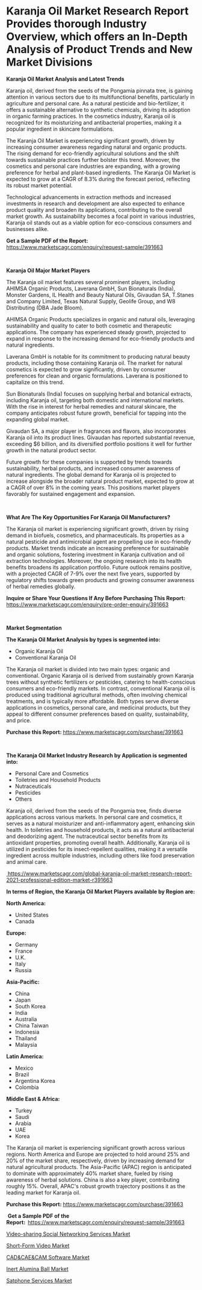 <p><h1>Karanja Oil Market Research Report Provides thorough Industry Overview, which offers an In-Depth Analysis of Product Trends and New Market Divisions</h1></p><p><strong>Karanja Oil Market Analysis and Latest Trends</strong></p>
<p><p>Karanja oil, derived from the seeds of the Pongamia pinnata tree, is gaining attention in various sectors due to its multifunctional benefits, particularly in agriculture and personal care. As a natural pesticide and bio-fertilizer, it offers a sustainable alternative to synthetic chemicals, driving its adoption in organic farming practices. In the cosmetics industry, Karanja oil is recognized for its moisturizing and antibacterial properties, making it a popular ingredient in skincare formulations.</p><p>The Karanja Oil Market is experiencing significant growth, driven by increasing consumer awareness regarding natural and organic products. The rising demand for eco-friendly agricultural solutions and the shift towards sustainable practices further bolster this trend. Moreover, the cosmetics and personal care industries are expanding, with a growing preference for herbal and plant-based ingredients. The Karanja Oil Market is expected to grow at a CAGR of 8.3% during the forecast period, reflecting its robust market potential. </p><p>Technological advancements in extraction methods and increased investments in research and development are also expected to enhance product quality and broaden its applications, contributing to the overall market growth. As sustainability becomes a focal point in various industries, Karanja oil stands out as a viable option for eco-conscious consumers and businesses alike.</p></p>
<p><strong>Get a Sample PDF of the Report:&nbsp;</strong> <a href="https://www.marketscagr.com/enquiry/request-sample/391663?utm_campaign=1615&utm_medium=2&utm_source=Github&utm_content=ia&utm_term=26102024&utm_id=karanja-oil">https://www.marketscagr.com/enquiry/request-sample/391663</a></p>
<p>&nbsp;</p>
<p><strong>Karanja Oil Major Market Players</strong></p>
<p><p>The Karanja oil market features several prominent players, including AHIMSA Organic Products, Laverana GmbH, Sun Bionaturals (India), Monster Gardens, IL Health and Beauty Natural Oils, Givaudan SA, T.Stanes and Company Limited, Texas Natural Supply, Geolife Group, and W8 Distributing (DBA Jade Bloom). </p><p>AHIMSA Organic Products specializes in organic and natural oils, leveraging sustainability and quality to cater to both cosmetic and therapeutic applications. The company has experienced steady growth, projected to expand in response to the increasing demand for eco-friendly products and natural ingredients.</p><p>Laverana GmbH is notable for its commitment to producing natural beauty products, including those containing Karanja oil. The market for natural cosmetics is expected to grow significantly, driven by consumer preferences for clean and organic formulations. Laverana is positioned to capitalize on this trend.</p><p>Sun Bionaturals (India) focuses on supplying herbal and botanical extracts, including Karanja oil, targeting both domestic and international markets. With the rise in interest for herbal remedies and natural skincare, the company anticipates robust future growth, beneficial for tapping into the expanding global market.</p><p>Givaudan SA, a major player in fragrances and flavors, also incorporates Karanja oil into its product lines. Givaudan has reported substantial revenue, exceeding $6 billion, and its diversified portfolio positions it well for further growth in the natural product sector.</p><p>Future growth for these companies is supported by trends towards sustainability, herbal products, and increased consumer awareness of natural ingredients. The global demand for Karanja oil is projected to increase alongside the broader natural product market, expected to grow at a CAGR of over 8% in the coming years. This positions market players favorably for sustained engagement and expansion.</p></p>
<p>&nbsp;</p>
<p><strong>What Are The Key Opportunities For Karanja Oil Manufacturers?</strong></p>
<p><p>The Karanja oil market is experiencing significant growth, driven by rising demand in biofuels, cosmetics, and pharmaceuticals. Its properties as a natural pesticide and antimicrobial agent are propelling use in eco-friendly products. Market trends indicate an increasing preference for sustainable and organic solutions, fostering investment in Karanja cultivation and oil extraction technologies. Moreover, the ongoing research into its health benefits broadens its application portfolio. Future outlook remains positive, with a projected CAGR of 7-9% over the next five years, supported by regulatory shifts towards green products and growing consumer awareness of herbal remedies globally.</p></p>
<p><strong>Inquire or Share Your Questions If Any Before Purchasing This Report:</strong> <a href="https://www.marketscagr.com/enquiry/pre-order-enquiry/391663?utm_campaign=1615&utm_medium=2&utm_source=Github&utm_content=ia&utm_term=26102024&utm_id=karanja-oil">https://www.marketscagr.com/enquiry/pre-order-enquiry/391663</a></p>
<p>&nbsp;</p>
<p><strong>Market Segmentation</strong></p>
<p><strong>The Karanja Oil Market Analysis by types is segmented into:</strong></p>
<p><ul><li>Organic Karanja Oil</li><li>Conventional Karanja Oil</li></ul></p>
<p><p>The Karanja oil market is divided into two main types: organic and conventional. Organic Karanja oil is derived from sustainably grown Karanja trees without synthetic fertilizers or pesticides, catering to health-conscious consumers and eco-friendly markets. In contrast, conventional Karanja oil is produced using traditional agricultural methods, often involving chemical treatments, and is typically more affordable. Both types serve diverse applications in cosmetics, personal care, and medicinal products, but they appeal to different consumer preferences based on quality, sustainability, and price.</p></p>
<p><strong>Purchase this Report:&nbsp;</strong><a href="https://www.marketscagr.com/purchase/391663?utm_campaign=1615&utm_medium=2&utm_source=Github&utm_content=ia&utm_term=26102024&utm_id=karanja-oil">https://www.marketscagr.com/purchase/391663</a></p>
<p>&nbsp;</p>
<p><strong>The Karanja Oil Market Industry Research by Application is segmented into:</strong></p>
<p><ul><li>Personal Care and Cosmetics</li><li>Toiletries and Household Products</li><li>Nutraceuticals</li><li>Pesticides</li><li>Others</li></ul></p>
<p><p>Karanja oil, derived from the seeds of the Pongamia tree, finds diverse applications across various markets. In personal care and cosmetics, it serves as a natural moisturizer and anti-inflammatory agent, enhancing skin health. In toiletries and household products, it acts as a natural antibacterial and deodorizing agent. The nutraceutical sector benefits from its antioxidant properties, promoting overall health. Additionally, Karanja oil is utilized in pesticides for its insect-repellent qualities, making it a versatile ingredient across multiple industries, including others like food preservation and animal care.</p></p>
<p><a href="https://www.marketscagr.com/global-karanja-oil-market-research-report-2021-professional-edition-market-r391663?utm_campaign=1615&utm_medium=2&utm_source=Github&utm_content=ia&utm_term=26102024&utm_id=karanja-oil">&nbsp;https://www.marketscagr.com/global-karanja-oil-market-research-report-2021-professional-edition-market-r391663</a></p>
<p><strong>In terms of Region, the Karanja Oil Market Players available by Region are:</strong></p>
<p>
    <p> <strong> North America: </strong>
        <ul>
            <li>United States</li>
            <li>Canada</li>
        </ul>
        </p> 
    <p> <strong> Europe: </strong>
        <ul>
            <li>Germany</li>
            <li>France</li>
            <li>U.K.</li>
            <li>Italy</li>
            <li>Russia</li>
        </ul>
        </p> 
    <p> <strong> Asia-Pacific: </strong>
        <ul>
            <li>China</li>
            <li>Japan</li>
            <li>South Korea</li>
            <li>India</li>
            <li>Australia</li>
            <li>China Taiwan</li>
            <li>Indonesia</li>
            <li>Thailand</li>
            <li>Malaysia</li>
        </ul>
        </p> 
    <p> <strong> Latin America: </strong>
        <ul>
            <li>Mexico</li>
            <li>Brazil</li>
            <li>Argentina Korea</li>
            <li>Colombia</li>
        </ul>
        </p> 
    <p> <strong> Middle East & Africa: </strong>
        <ul>
            <li>Turkey</li>
            <li>Saudi</li>
            <li>Arabia</li>
            <li>UAE</li>
            <li>Korea</li>
        </ul>
    </p>
    </p>
<p><p>The Karanja oil market is experiencing significant growth across various regions. North America and Europe are projected to hold around 25% and 20% of the market share, respectively, driven by increasing demand for natural agricultural products. The Asia-Pacific (APAC) region is anticipated to dominate with approximately 40% market share, fueled by rising awareness of herbal solutions. China is also a key player, contributing roughly 15%. Overall, APAC's robust growth trajectory positions it as the leading market for Karanja oil.</p></p>
<p><strong>Purchase this Report: </strong><a href="https://www.marketscagr.com/purchase/391663?utm_campaign=1615&utm_medium=2&utm_source=Github&utm_content=ia&utm_term=26102024&utm_id=karanja-oil">https://www.marketscagr.com/purchase/391663</a></p>
<p>&nbsp;<strong>Get a Sample PDF of the Report:&nbsp;&nbsp;</strong><a href="https://www.marketscagr.com/enquiry/request-sample/391663?utm_campaign=1615&utm_medium=2&utm_source=Github&utm_content=ia&utm_term=26102024&utm_id=karanja-oil">https://www.marketscagr.com/enquiry/request-sample/391663</a></p>
<p><strong></strong></p>
<p><p><a href="https://www.linkedin.com/pulse/strategic-roadmap-global-video-sharing-social-networking-apffe?utm_campaign=1615&utm_medium=2&utm_source=Github&utm_content=ia&utm_term=26102024&utm_id=karanja-oil">Video-sharing Social Networking Services Market</a></p><p><a href="https://www.linkedin.com/pulse/short-form-video-market-analysis-report-global-insights-f6s9e?utm_campaign=1615&utm_medium=2&utm_source=Github&utm_content=ia&utm_term=26102024&utm_id=karanja-oil">Short-Form Video Market</a></p><p><a href="https://www.linkedin.com/pulse/exploring-cadcaecam-software-market-dynamics-revenue-analysis-rqoye?utm_campaign=1615&utm_medium=2&utm_source=Github&utm_content=ia&utm_term=26102024&utm_id=karanja-oil">CAD&CAE&CAM Software Market</a></p><p><a href="https://github.com/FahadAhmed223/Market-Research-Report-List-1/blob/main/inert-alumina-ball-market.md?utm_campaign=1615&utm_medium=2&utm_source=Github&utm_content=ia&utm_term=26102024&utm_id=karanja-oil">Inert Alumina Ball Market</a></p><p><a href="https://www.linkedin.com/pulse/comprehensive-satphone-services-market-report-regional-s1bje?utm_campaign=1615&utm_medium=2&utm_source=Github&utm_content=ia&utm_term=26102024&utm_id=karanja-oil">Satphone Services Market</a></p></p>